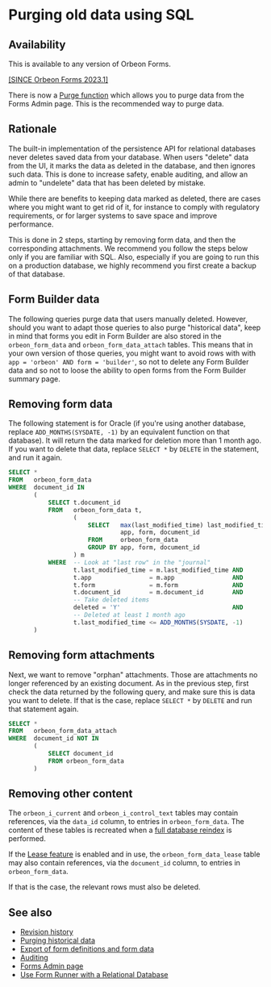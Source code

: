# Purging old data using SQL

## Availability

This is available to any version of Orbeon Forms.

[\[SINCE Orbeon Forms 2023.1\]](/release-notes/orbeon-forms-2023.1.md)

There is now a [Purge function](/form-runner/feature/purging-historical-data.md) which allows you to purge data from the Forms Admin page. This is the recommended way to purge data.

## Rationale

The built-in implementation of the persistence API for relational databases never deletes saved data from your database. When users "delete" data from the UI, it marks the data as deleted in the database, and then ignores such data. This is done to increase safety, enable auditing, and allow an admin to "undelete" data that has been deleted by mistake.

While there are benefits to keeping data marked as deleted, there are cases where you might want to get rid of it, for instance to comply with regulatory requirements, or for larger systems to save space and improve performance.

This is done in 2 steps, starting by removing form data, and then the corresponding attachments. We recommend you follow the steps below only if you are familiar with SQL. Also, especially if you are going to run this on a production database, we highly recommend you first create a backup of that database.

## Form Builder data

The following queries purge data that users manually deleted. However, should you want to adapt those queries to also purge "historical data", keep in mind that forms you edit in Form Builder are also stored in the `orbeon_form_data` and `orbeon_form_data_attach` tables. This means that in your own version of those queries, you might want to avoid rows with with `app = 'orbeon' AND form = 'builder'`, so not to delete any Form Builder data and so not to loose the ability to open forms from the Form Builder summary page.

## Removing form data

The following statement is for Oracle (if you're using another database, replace `ADD_MONTHS(SYSDATE, -1)` by an equivalent function on that database). It will return the data marked for deletion more than 1 month ago. If you want to delete that data, replace `SELECT *` by `DELETE` in the statement, and run it again.

```sql
SELECT *
FROM   orbeon_form_data
WHERE  document_id IN
       (
           SELECT t.document_id
           FROM   orbeon_form_data t,
                  (
                      SELECT   max(last_modified_time) last_modified_time,
                               app, form, document_id
                      FROM     orbeon_form_data
                      GROUP BY app, form, document_id
                  ) m
           WHERE  -- Look at "last row" in the "journal"
                  t.last_modified_time = m.last_modified_time AND
                  t.app                = m.app                AND
                  t.form               = m.form               AND
                  t.document_id        = m.document_id        AND
                  -- Take deleted items
                  deleted = 'Y'                               AND
                  -- Deleted at least 1 month ago
                  t.last_modified_time <= ADD_MONTHS(SYSDATE, -1)
       )
```

## Removing form attachments

Next, we want to remove "orphan" attachments. Those are attachments no longer referenced by an existing document. As in the previous step, first check the data returned by the following query, and make sure this is data you want to delete. If that is the case, replace `SELECT *` by `DELETE` and run that statement again.

```sql
SELECT *
FROM   orbeon_form_data_attach
WHERE  document_id NOT IN
       (
           SELECT document_id
           FROM orbeon_form_data
       )
```

## Removing other content

The `orbeon_i_current` and `orbeon_i_control_text` tables may contain references, via the `data_id` column, to entries in `orbeon_form_data`. The content of these tables is recreated when a [full database reindex](/form-runner/feature/forms-admin-page.md#reindexing) is performed.

If the [Lease feature](/form-runner/feature/lease.md) is enabled and in use, the `orbeon_form_data_lease` table may also contain references, via the `document_id` column, to entries in `orbeon_form_data`.

If that is the case, the relevant rows must also be deleted.

## See also 

- [Revision history](/form-runner/feature/revision-history.md)
- [Purging historical data](/form-runner/feature/purging-historical-data.md)
- [Export of form definitions and form data](/form-runner/feature/exporting-form-definitions-and-form-data.md)
- [Auditing](auditing.md)
- [Forms Admin page](/form-runner/feature/forms-admin-page.md)
- [Use Form Runner with a Relational Database](relational-db.md)
